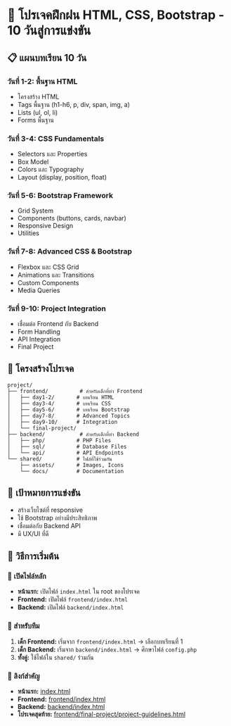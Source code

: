 # 🎯 โปรเจคฝึกฝน HTML, CSS, Bootstrap - 10 วันสู่การแข่งขัน

## 📋 แผนบทเรียน 10 วัน

### วันที่ 1-2: พื้นฐาน HTML
- โครงสร้าง HTML
- Tags พื้นฐาน (h1-h6, p, div, span, img, a)
- Lists (ul, ol, li)
- Forms พื้นฐาน

### วันที่ 3-4: CSS Fundamentals
- Selectors และ Properties
- Box Model
- Colors และ Typography
- Layout (display, position, float)

### วันที่ 5-6: Bootstrap Framework
- Grid System
- Components (buttons, cards, navbar)
- Responsive Design
- Utilities

### วันที่ 7-8: Advanced CSS & Bootstrap
- Flexbox และ CSS Grid
- Animations และ Transitions
- Custom Components
- Media Queries

### วันที่ 9-10: Project Integration
- เชื่อมต่อ Frontend กับ Backend
- Form Handling
- API Integration
- Final Project

## 📁 โครงสร้างโปรเจค

```
project/
├── frontend/          # สำหรับเด็กที่ทำ Frontend
│   ├── day1-2/       # บทเรียน HTML
│   ├── day3-4/       # บทเรียน CSS
│   ├── day5-6/       # บทเรียน Bootstrap
│   ├── day7-8/       # Advanced Topics
│   ├── day9-10/      # Integration
│   └── final-project/
├── backend/           # สำหรับเด็กที่ทำ Backend
│   ├── php/          # PHP Files
│   ├── sql/          # Database Files
│   └── api/          # API Endpoints
└── shared/           # ไฟล์ที่ใช้ร่วมกัน
    ├── assets/       # Images, Icons
    └── docs/         # Documentation
```

## 🎯 เป้าหมายการแข่งขัน
- สร้างเว็บไซต์ที่ responsive
- ใช้ Bootstrap อย่างมีประสิทธิภาพ
- เชื่อมต่อกับ Backend API
- มี UX/UI ที่ดี

## 🚀 วิธีการเริ่มต้น

### 📱 เปิดไฟล์หลัก
- **หน้าแรก:** เปิดไฟล์ `index.html` ใน root ของโปรเจค
- **Frontend:** เปิดไฟล์ `frontend/index.html` 
- **Backend:** เปิดไฟล์ `backend/index.html`

### 👥 สำหรับทีม
1. **เด็ก Frontend:** เริ่มจาก `frontend/index.html` → เลือกบทเรียนที่ 1
2. **เด็ก Backend:** เริ่มจาก `backend/index.html` → ศึกษาไฟล์ `config.php`
3. **ทั้งคู่:** ใช้ไฟล์ใน `shared/` ร่วมกัน

### 🔗 ลิงก์สำคัญ
- **หน้าแรก:** [index.html](index.html)
- **Frontend:** [frontend/index.html](frontend/index.html)
- **Backend:** [backend/index.html](backend/index.html)
- **โปรเจคสุดท้าย:** [frontend/final-project/project-guidelines.html](frontend/final-project/project-guidelines.html)
